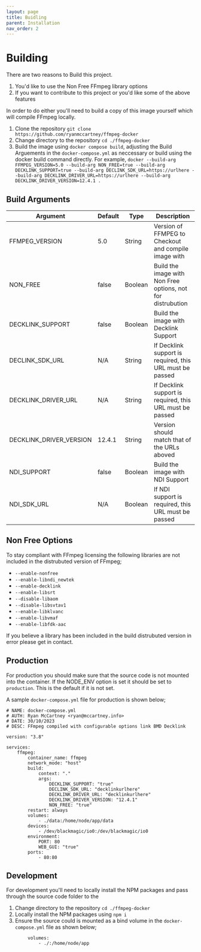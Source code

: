 ```yaml
---
layout: page
title: Buidling
parent: Installation
nav_order: 2
---
```


# Building

There are two reasons to Build this project.

1. You'd like to use the Non Free FFmpeg library options
2. If you want to contribute to this project or you'd like some of the above features

In order to do either you'll need to build a copy of this image yourself which will compile FFmpeg locally.

1. Clone the repository `git clone https://github.com/ryanmccartney/ffmpeg-docker`
2. Change directory to the repository `cd ./ffmpeg-docker`
3. Build the image using `docker compose build`, adjusting the Build Arguements in the `docker-compose.yml` as neccessary or build using the docker build command directly. For example, `docker --build-arg FFMPEG_VERSION=5.0 --build-arg NON_FREE=true --build-arg DECKLINK_SUPPORT=true --build-arg DECLINK_SDK_URL=https://urlhere --build-arg DECKLINK_DRIVER_URL=https://urlhere --build-arg DECKLINK_DRIVER_VERSION=12.4.1 .`

## Build Arguments

| Argument                | Default | Type    | Description                                                 |
| ----------------------- | ------- | ------- | ----------------------------------------------------------- |
| FFMPEG_VERSION          | 5.0     | String  | Version of FFMPEG to Checkout and compile image with        |
| NON_FREE                | false   | Boolean | Build the image with Non Free options, not for distrubution |
| DECKLINK_SUPPORT        | false   | Boolean | Build the image with Decklink Support                       |
| DECLINK_SDK_URL         | N/A     | String  | If Decklink support is required, this URL must be passed    |
| DECKLINK_DRIVER_URL     | N/A     | String  | If Decklink support is required, this URL must be passed    |
| DECKLINK_DRIVER_VERSION | 12.4.1  | String  | Version should match that of the URLs aboved                |
| NDI_SUPPORT             | false   | Boolean | Build the image with NDI Support                            |
| NDI_SDK_URL             | N/A     | Boolean | If NDI support is required, this URL must be passed         |

## Non Free Options

To stay compliant with FFmpeg licensing the following libraries are not included in the distrubuted version of FFmpeg;

-   `--enable-nonfree`
-   `--enable-libndi_newtek`
-   `--enable-decklink`
-   `--enable-libsrt`
-   `--disable-libaom`
-   `--disable-libsvtav1`
-   `--enable-libklvanc`
-   `--enable-libvmaf`
-   `--enable-libfdk-aac`

If you believe a library has been included in the build distrubuted version in error please get in contact.

## Production

For production you should make sure that the source code is not mounted into the container. If the NODE_ENV option is set it should be set to `production`. This is the default if it is not set.

A sample `docker-compose.yml` file for production is shown below;

```
# NAME: docker-compose.yml
# AUTH: Ryan McCartney <ryan@mccartney.info>
# DATE: 30/10/2023
# DESC: FFmpeg compiled with configurable options link BMD Decklink

version: "3.8"

services:
    ffmpeg:
        container_name: ffmpeg
        network_mode: "host"
        build:
            context: "."
            args:
                DECKLINK_SUPPORT: "true"
                DECLINK_SDK_URL: "decklinkurlhere"
                DECKLINK_DRIVER_URL: "decklinkurlhere"
                DECKLINK_DRIVER_VERSION: "12.4.1"
                NON_FREE: "true"
        restart: always
        volumes:
            - ./data:/home/node/app/data
        devices:
            - /dev/blackmagic/io0:/dev/blackmagic/io0
        environment:
            PORT: 80
            WEB_GUI: "true"
        ports:
            - 80:80

```

## Development

For development you'll need to locally install the NPM packages and pass through the source code folder to the

1. Change directory to the repository `cd ./ffmpeg-docker`
2. Locally install the NPM packages using `npm i`
3. Ensure the source could is mounted as a bind volume in the `docker-compose.yml` file as shown below;

```
        volumes:
            - ./:/home/node/app
```
